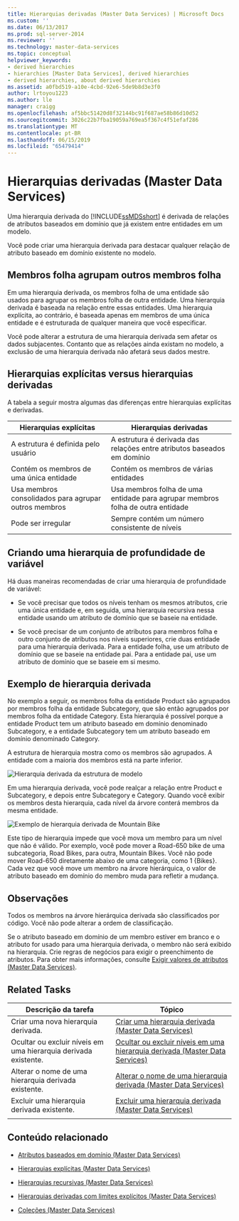```yaml
---
title: Hierarquias derivadas (Master Data Services) | Microsoft Docs
ms.custom: ''
ms.date: 06/13/2017
ms.prod: sql-server-2014
ms.reviewer: ''
ms.technology: master-data-services
ms.topic: conceptual
helpviewer_keywords:
- derived hierarchies
- hierarchies [Master Data Services], derived hierarchies
- derived hierarchies, about derived hierarchies
ms.assetid: a0fbd519-a10e-4cbd-92e6-5de9b8d3e3f0
author: lrtoyou1223
ms.author: lle
manager: craigg
ms.openlocfilehash: af5bbc51420d8f32144bc91f687ae58b86d10d52
ms.sourcegitcommit: 3026c22b7fba19059a769ea5f367c4f51efaf286
ms.translationtype: MT
ms.contentlocale: pt-BR
ms.lasthandoff: 06/15/2019
ms.locfileid: "65479414"
---
```

# <a name="derived-hierarchies-master-data-services"></a>Hierarquias derivadas (Master Data Services)
  Uma hierarquia derivada do [!INCLUDE[ssMDSshort](../includes/ssmdsshort-md.md)] é derivada de relações de atributos baseados em domínio que já existem entre entidades em um modelo.  
  
 Você pode criar uma hierarquia derivada para destacar qualquer relação de atributo baseado em domínio existente no modelo.  
  
## <a name="leaf-members-group-other-leaf-members"></a>Membros folha agrupam outros membros folha  
 Em uma hierarquia derivada, os membros folha de uma entidade são usados para agrupar os membros folha de outra entidade. Uma hierarquia derivada é baseada na relação entre essas entidades. Uma hierarquia explícita, ao contrário, é baseada apenas em membros de uma única entidade e é estruturada de qualquer maneira que você especificar.  
  
 Você pode alterar a estrutura de uma hierarquia derivada sem afetar os dados subjacentes. Contanto que as relações ainda existam no modelo, a exclusão de uma hierarquia derivada não afetará seus dados mestre.  
  
## <a name="explicit-hierarchies-versus-derived-hierarchies"></a>Hierarquias explícitas versus hierarquias derivadas  
 A tabela a seguir mostra algumas das diferenças entre hierarquias explícitas e derivadas.  
  
|Hierarquias explícitas|Hierarquias derivadas|  
|--------------------------|-------------------------|  
|A estrutura é definida pelo usuário|A estrutura é derivada das relações entre atributos baseados em domínio|  
|Contém os membros de uma única entidade|Contém os membros de várias entidades|  
|Usa membros consolidados para agrupar outros membros|Usa membros folha de uma entidade para agrupar membros folha de outra entidade|  
|Pode ser irregular|Sempre contém um número consistente de níveis|  
  
## <a name="creating-a-variable-depth-hierarchy"></a>Criando uma hierarquia de profundidade de variável  
 Há duas maneiras recomendadas de criar uma hierarquia de profundidade de variável:  
  
-   Se você precisar que todos os níveis tenham os mesmos atributos, crie uma única entidade e, em seguida, uma hierarquia recursiva nessa entidade usando um atributo de domínio que se baseie na entidade.  
  
-   Se você precisar de um conjunto de atributos para membros folha e outro conjunto de atributos nos níveis superiores, crie duas entidade para uma hierarquia derivada. Para a entidade folha, use um atributo de domínio que se baseie na entidade pai. Para a entidade pai, use um atributo de domínio que se baseie em si mesmo.  
  
## <a name="derived-hierarchy-example"></a>Exemplo de hierarquia derivada  
 No exemplo a seguir, os membros folha da entidade Product são agrupados por membros folha da entidade Subcategory, que são então agrupados por membros folha da entidade Category. Esta hierarquia é possível porque a entidade Product tem um atributo baseado em domínio denominado Subcategory, e a entidade Subcategory tem um atributo baseado em domínio denominado Category.  
  
 A estrutura de hierarquia mostra como os membros são agrupados. A entidade com a maioria dos membros está na parte inferior.  
  
 ![Hierarquia derivada da estrutura de modelo](../../2014/master-data-services/media/mds-conc-derived-hierarchy-structure.gif "Hierarquia derivada da estrutura de modelo")  
  
 Em uma hierarquia derivada, você pode realçar a relação entre Product e Subcategory, e depois entre Subcategory e Category. Quando você exibir os membros desta hierarquia, cada nível da árvore conterá membros da mesma entidade.  
  
 ![Exemplo de hierarquia derivada de Mountain Bike](../../2014/master-data-services/media/mds-conc-derived-hierarchy-example.gif "Exemplo de hierarquia derivada de Mountain Bike")  
  
 Este tipo de hierarquia impede que você mova um membro para um nível que não é válido. Por exemplo, você pode mover a Road-650 bike de uma subcategoria, Road Bikes, para outra, Mountain Bikes. Você não pode mover Road-650 diretamente abaixo de uma categoria, como 1 {Bikes}. Cada vez que você move um membro na árvore hierárquica, o valor de atributo baseado em domínio do membro muda para refletir a mudança.  
  
## <a name="notes"></a>Observações  
 Todos os membros na árvore hierárquica derivada são classificados por código. Você não pode alterar a ordem de classificação.  
  
 Se o atributo baseado em domínio de um membro estiver em branco e o atributo for usado para uma hierarquia derivada, o membro não será exibido na hierarquia. Crie regras de negócios para exigir o preenchimento de atributos. Para obter mais informações, consulte [Exigir valores de atributos &#40;Master Data Services&#41;](require-attribute-values-master-data-services.md).  
  
## <a name="related-tasks"></a>Related Tasks  
  
|Descrição da tarefa|Tópico|  
|----------------------|-----------|  
|Criar uma nova hierarquia derivada.|[Criar uma hierarquia derivada &#40;Master Data Services&#41;](../../2014/master-data-services/create-a-derived-hierarchy-master-data-services.md)|  
|Ocultar ou excluir níveis em uma hierarquia derivada existente.|[Ocultar ou excluir níveis em uma hierarquia derivada &#40;Master Data Services&#41;](../../2014/master-data-services/hide-or-delete-levels-in-a-derived-hierarchy-master-data-services.md)|  
|Alterar o nome de uma hierarquia derivada existente.|[Alterar o nome de uma hierarquia derivada &#40;Master Data Services&#41;](../../2014/master-data-services/change-a-derived-hierarchy-name-master-data-services.md)|  
|Excluir uma hierarquia derivada existente.|[Excluir uma hierarquia derivada &#40;Master Data Services&#41;](../../2014/master-data-services/delete-a-derived-hierarchy-master-data-services.md)|  
|||  
  
## <a name="related-content"></a>Conteúdo relacionado  
  
-   [Atributos baseados em domínio &#40;Master Data Services&#41;](../../2014/master-data-services/domain-based-attributes-master-data-services.md)  
  
-   [Hierarquias explícitas &#40;Master Data Services&#41;](../../2014/master-data-services/explicit-hierarchies-master-data-services.md)  
  
-   [Hierarquias recursivas &#40;Master Data Services&#41;](../../2014/master-data-services/recursive-hierarchies-master-data-services.md)  
  
-   [Hierarquias derivadas com limites explícitos &#40;Master Data Services&#41;](../../2014/master-data-services/derived-hierarchies-with-explicit-caps-master-data-services.md)  
  
-   [Coleções &#40;Master Data Services&#41;](../../2014/master-data-services/collections-master-data-services.md)  
  
  
